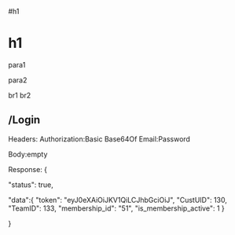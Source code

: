 #h1
# h1
para1

para2

br1
br2

## /Login

Headers:
Authorization:Basic Base64Of Email:Password

Body:empty

Response:
{

"status": true,

"data":{
	"token": "eyJ0eXAiOiJKV1QiLCJhbGciOiJ",
	"CustUID": 130,
	"TeamID": 133,
	"membership_id": "51",
	"is_membership_active": 1
	}

}
